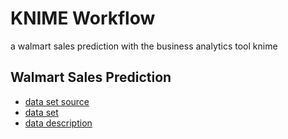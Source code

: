 # KNIME Workflow
a walmart sales prediction with the business analytics tool knime

## Walmart Sales Prediction
- [data set source](https://www.kaggle.com/datasets/yasserh/walmart-dataset)
- [data set](/data/Walmart.csv)
- [data description](/data/data_description.md)

